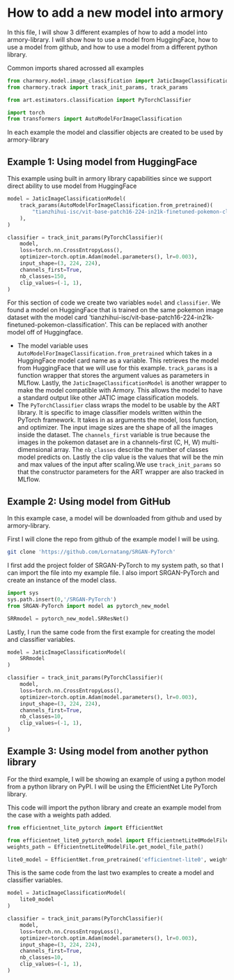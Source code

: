 # How to add a new model into armory
In this file, I will show 3 different examples of how to add a model into armory-library. I will show how to use a model from HuggingFace, how to use a model from github, and how to use a model from a different python library.

Common imports shared acrossed all examples
```python
from charmory.model.image_classification import JaticImageClassificationModel
from charmory.track import track_init_params, track_params

from art.estimators.classification import PyTorchClassifier

import torch
from transformers import AutoModelForImageClassification
```
In each example the model and classifier objects are created to be used by armory-library

## Example 1: Using model from HuggingFace
This example using built in armory library capabilities since we support direct ability to use model from HuggingFace
```python 
model = JaticImageClassificationModel(
    track_params(AutoModelForImageClassification.from_pretrained)(
        "tianzhihui-isc/vit-base-patch16-224-in21k-finetuned-pokemon-classification"
    ),
)

classifier = track_init_params(PyTorchClassifier)(
    model,
    loss=torch.nn.CrossEntropyLoss(),
    optimizer=torch.optim.Adam(model.parameters(), lr=0.003),
    input_shape=(3, 224, 224),
    channels_first=True,
    nb_classes=150,
    clip_values=(-1, 1),
)
```
For this section of code we create two variables `model` and `classifier`. We found a model on HuggingFace that is trained on the same pokemon image dataset with the model card 'tianzhihui-isc/vit-base-patch16-224-in21k-finetuned-pokemon-classification'. This can be replaced with another model off of Huggingface.
- The model variable uses `AutoModelForImageClassification.from_pretrained` which takes in a HuggingFace model card name as a variable. This retrieves the model from
    HuggingFace that we will use for this example. `track_params` is a function wrapper that stores the argument values as parameters in MLflow. Lastly,
    the `JaticImageClassificationModel` is another wrapper to make the model compatible with Armory. This allows the model to have a standard output like other
    JATIC image classification models.
- The `PyTorchClassifier` class wraps the model to be usable by the ART library. It is specific to image classifier models written within the PyTorch framework. It takes in as arguments the model, loss function, and optimizer. The input image sizes are the shape of all the images inside the dataset. The `channels_first` variable is true because the images in the pokemon dataset are in a channels-first (C, H, W) multi-dimensional array. The `nb_classes` describe the number of classes model predicts on. Lastly the clip value  is the values that will be the min and max values of the input after scaling.We use `track_init_params` so that the constructor parameters for the ART wrapper are also tracked in MLflow.

## Example 2: Using model from GitHub
In this example case, a model will be downloaded from github and used by armory-library.

First I will clone the repo from github of the example model I will be using.
```bash
git clone 'https://github.com/Lornatang/SRGAN-PyTorch'
```

I first add the project folder of SRGAN-PyTorch to my system path, so that I can import the file into my example file. I also import SRGAN-PyTorch and create an instance of the model class.
```python
import sys
sys.path.insert(0,'/SRGAN-PyTorch')
from SRGAN-PyTorch import model as pytorch_new_model

SRRmodel = pytorch_new_model.SRResNet()
```

Lastly, I run the same code from the first example for creating the model and classifier variables.
```python
model = JaticImageClassificationModel(
    SRRmodel
)

classifier = track_init_params(PyTorchClassifier)(
    model,
    loss=torch.nn.CrossEntropyLoss(),
    optimizer=torch.optim.Adam(model.parameters(), lr=0.003),
    input_shape=(3, 224, 224),
    channels_first=True,
    nb_classes=10,
    clip_values=(-1, 1),
)
```

## Example 3: Using model from another python library
For the third example, I will be showing an example of using a python model from a python library on PyPI. I will be using the EfficientNet Lite PyTorch library.

This code will import the python library and create an example model from the case with a weights path added.
```python
from efficientnet_lite_pytorch import EfficientNet

from efficientnet_lite0_pytorch_model import EfficientnetLite0ModelFile
weights_path = EfficientnetLite0ModelFile.get_model_file_path()

lite0_model = EfficientNet.from_pretrained('efficientnet-lite0', weights_path = weights_path )
```

This is the same code from the last two examples to create a model and classifier variables.
```python
model = JaticImageClassificationModel(  
    lite0_model
)

classifier = track_init_params(PyTorchClassifier)(
    model,
    loss=torch.nn.CrossEntropyLoss(),
    optimizer=torch.optim.Adam(model.parameters(), lr=0.003),
    input_shape=(3, 224, 224),
    channels_first=True,
    nb_classes=10,
    clip_values=(-1, 1),
)

```
